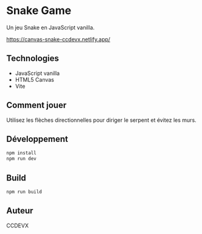 # Snake Game

Un jeu Snake en JavaScript vanilla.

https://canvas-snake-ccdevx.netlify.app/

## Technologies

- JavaScript vanilla
- HTML5 Canvas  
- Vite

## Comment jouer

Utilisez les flèches directionnelles pour diriger le serpent et évitez les murs.

## Développement

```bash
npm install
npm run dev
```

## Build

```bash
npm run build
```

## Auteur

CCDEVX
